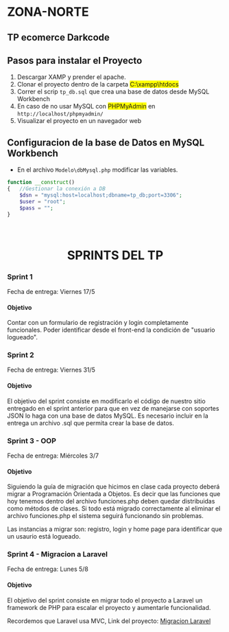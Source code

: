 # ZONA-NORTE
## TP ecomerce Darkcode

## Pasos para instalar el Proyecto
1. Descargar XAMP y prender el apache.
2. Clonar el proyecto dentro de la carpeta <span style="background:yellow;">C:\xampp\htdocs</span>
3. Correr el scrip `tp_db.sql` que crea una base de datos desde MySQL Workbench
4. En caso de no usar MySQL con <span style="background:yellow;">PHPMyAdmin</span> en `http://localhost/phpmyadmin/`
5. Visualizar el proyecto en un navegador web

## Configuracion de la base de Datos en MySQL Workbench

- En el archivo `Modelo\dbMysql.php` modificar las variables.

````php
function __construct()
{   //Gestionar la conexión a DB
	$dsn = "mysql:host=localhost;dbname=tp_db;port=3306";
	$user = "root";
	$pass = "";
}
````

&nbsp;
<h1 align="center" >SPRINTS DEL TP</h1>

### Sprint 1
Fecha de entrega: Viernes 17/5

#### Objetivo
Contar con un formulario de registración y login completamente funcionales. Poder identificar desde el front-end la condición de "usuario logueado".

### Sprint 2
Fecha de entrega: Viernes 31/5
#### Objetivo
El objetivo del sprint consiste en modificarlo el código de nuestro sitio entregado en el sprint anterior para que en vez de manejarse con soportes JSON lo haga con una base de datos MySQL. Es necesario incluir en la entrega un archivo .sql que permita crear la base de datos.

### Sprint 3 - OOP
Fecha de entrega: Miércoles 3/7
#### Objetivo
Siguiendo la guía de migración que hicimos en clase cada proyecto deberá migrar a Programación Orientada a Objetos. Es decir que las funciones que hoy tenemos dentro del archivo funciones.php deben quedar distribuidas como métodos de clases. Si todo está migrado correctamente al eliminar el archivo funciones.php el sistema seguirá funcionando sin problemas.

Las instancias a migrar son: registro, login y home page para identificar que un usaurio está logueado.

### Sprint 4 - Migracion a Laravel
Fecha de entrega: Lunes 5/8
#### Objetivo
El objetivo del sprint consiste en migrar todo el proyecto a Laravel un framework de PHP para escalar el proyecto y aumentarle funcionalidad.

Recordemos que Laravel usa MVC, Link del proyecto:
[Migracion Laravel](https://github.com/gianpieryup/Darkcode)

